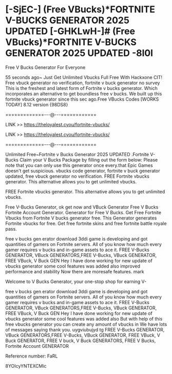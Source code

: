 # [-SjEC-] (Free VBucks)*FORTNITE V-BUCKS GENERATOR 2025 UPDATED [-GHKLwH-]# (Free VBucks)*FORTNITE V-BUCKS GENERATOR 2025 UPDATED -8l0l

Free V Bucks Generator For Everyone

55 seconds ago~ Just Get Unlimited Vbucks Full Free With Hackxone CIT! Free vbuck generator no verification, fortnite v buck generator no survey This is the freshest and latest form of Fortnite v bucks generator. Which incorporates an alternative to get boundless free v bucks. We built up this fortnite vbuck generator since this sec ago.Free VBucks Codes [WORKS TODAY] 8.12 version {98DS8}

=============---@---============

LINK >> https://theloyalest.cyou/fortnite-vbucks/

LINK >> https://theloyalest.cyou/fortnite-vbucks/

=============---@---============

Unlimited Free~Fortnite v Bucks Generator 2025 UPDATED .Fortnite V-Bucks Claim your V Bucks Package by filling out the form below: Please note that you can only use this generator once every.that Epic Games doesn't get suspicious. vbucks code generator, fortnite v buck generator updated, free vbuck generator no verification. FREE Fortnite vbucks generator. This alternative allows you to get unlimited vbucks.

FREE Fortnite vbucks generator. This alternative allows you to get unlimited vbucks.

Free V-Bucks Generator, ok get now and VBuck Generator Free V Bucks Fortnite Account Generator. Generator for Free V Bucks. Get Free Fortnite Vbucks from Fortnite V bucks generator free. This Generator generates Fortnite vbucks for free. Get free fortnite skins and free fortnite battle royale pass.

free v bucks gen erator download 3ddi game is developing and got quantities of gamers on Fortnite servers. All of you know how much every gamer requires v bucks and in-game assets to ace it. FREE V-Bucks GENERATOR, VBuck GENERATORS,FREE V-Bucks, VBuck GENERATOR, FREE VBuck, V Buck GEN Hey I have done working for new update of vbucks generator some cool features was added also improved performance and stability Now there are moresafe features. mark

Welcome to V Bucks Generator, your one-stop shop for earning V-

free v bucks gen erator download 3ddi game is developing and got quantities of gamers on Fortnite servers. All of you know how much every gamer requires v bucks and in-game assets to ace it. FREE V-Bucks GENERATOR, VBuck GENERATORS,FREE V-Bucks, VBuck GENERATOR, FREE VBuck, V Buck GEN Hey I have done working for new update of vbucks generator some cool features was added also But with help of this free vbucks generator you can create any amount of vbucks in We have lots of messages saying thank you. uygviubujyd tg FREE V-Bucks GENERATOR, VBuck GENERATORS,FREE V-Bucks, VBuck GENERATOR, FREE VBuck, V Buck GENERATOR, FREE V buck, V Buck GENERATORS, FREE V Bucks, Fortnite Account GENERATOR

Reference number: FaRL

8YOIcyYNTEXCMic

